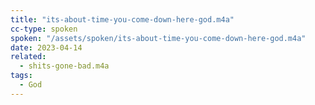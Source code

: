 ```yaml
---
title: "its-about-time-you-come-down-here-god.m4a"
cc-type: spoken
spoken: "/assets/spoken/its-about-time-you-come-down-here-god.m4a"
date: 2023-04-14
related:
  - shits-gone-bad.m4a
tags:
  - God
---
```

